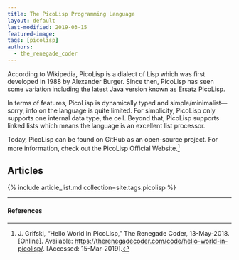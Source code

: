 ```yaml
---
title: The PicoLisp Programming Language
layout: default
last-modified: 2019-03-15
featured-image:
tags: [picolisp]
authors:
  - the_renegade_coder
---
```


According to Wikipedia, PicoLisp is a dialect of Lisp which was first 
developed in 1988 by Alexander Burger. Since then, PicoLisp has seen 
some variation including the latest Java version known as Ersatz PicoLisp.

In terms of features, PicoLisp is dynamically typed and simple/minimalist—sorry, 
info on the language is quite limited. For simplicity, PicoLisp only supports 
one internal data type, the cell. Beyond that, PicoLisp supports linked lists 
which means the language is an excellent list processor.

Today, PicoLisp can be found on GitHub as an open-source project. For more 
information, check out the PicoLisp Official Website.[^1]

## Articles

{% include article_list.md collection=site.tags.picolisp %}

---

#### References

[^1]: J. Grifski, “Hello World In PicoLisp,” The Renegade Coder, 13-May-2018. [Online]. Available: <https://therenegadecoder.com/code/hello-world-in-picolisp/>. [Accessed: 15-Mar-2019].
